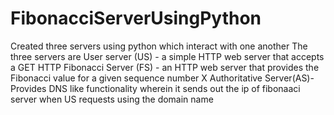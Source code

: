 # FibonacciServerUsingPython
Created three servers using python which interact with one another 
The three servers are 
User server (US) - a simple HTTP web server that accepts a GET HTTP
Fibonacci Server (FS) - an HTTP web server that provides
the Fibonacci value for a given sequence number X
Authoritative Server(AS)-Provides DNS like functionality wherein it sends out the ip of fibonaaci server when US requests using the domain name
